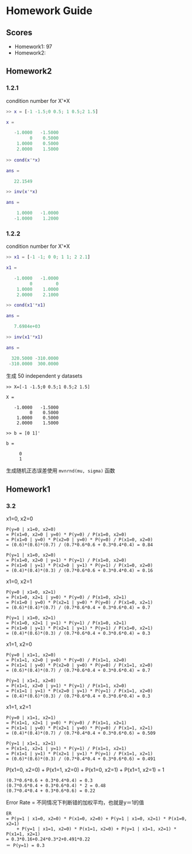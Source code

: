 # Homework Guide

## Scores

+ Homework1: 97
+ Homework2:

## Homework2

### 1.2.1

condition number for X'*X

```matlab
>> x = [-1 -1.5;0 0.5; 1 0.5;2 1.5]

x =

   -1.0000   -1.5000
         0    0.5000
    1.0000    0.5000
    2.0000    1.5000
 
>> cond(x'*x)

ans =

   22.1549

>> inv(x'*x)

ans =

    1.0000   -1.0000
   -1.0000    1.2000

```
### 1.2.2

condition number for X'*X

```matlab
>> x1 = [-1 -1; 0 0; 1 1; 2 2.1]

x1 =

   -1.0000   -1.0000
         0         0
    1.0000    1.0000
    2.0000    2.1000

>> cond(x1'*x1)

ans =

   7.6984e+03

>> inv(x1'*x1)

ans =

  320.5000 -310.0000
 -310.0000  300.0000
```

生成 50 independent y datasets

```
>> X=[-1 -1.5;0 0.5;1 0.5;2 1.5]

X =

   -1.0000   -1.5000
         0    0.5000
    1.0000    0.5000
    2.0000    1.5000
   
>> b = [0 1]'

b =

     0
     1
```

生成随机正态误差使用 `mvnrnd(mu, sigma)` 函数

## Homework1

### 3.2

x1=0, x2=0

    P(y=0 | x1=0, x2=0)
    = P(x1=0, x2=0 | y=0) * P(y=0) / P(x1=0, x2=0)
    = P(x1=0 | y=0) * P(x2=0 | y=0) * P(y=0) / P(x1=0, x2=0)
    = (0.6)*(0.6)*(0.7) / (0.7*0.6*0.6 + 0.3*0.4*0.4) = 0.84

    P(y=1 | x1=0, x2=0)
    = P(x1=0, x2=0 | y=1) * P(y=1) / P(x1=0, x2=0)
    = P(x1=0 | y=1) * P(x2=0 | y=1) * P(y=1) / P(x1=0, x2=0)
    = (0.4)*(0.4)*(0.3) / (0.7*0.6*0.6 + 0.3*0.4*0.4) = 0.16

x1=0, x2=1

    P(y=0 | x1=0, x2=1)
    = P(x1=0, x2=1 | y=0) * P(y=0) / P(x1=0, x2=1)
    = P(x1=0 | y=0) * P(x2=1 | y=0) * P(y=0) / P(x1=0, x2=1)
    = (0.6)*(0.4)*(0.7) / (0.7*0.6*0.4 + 0.3*0.6*0.4) = 0.7

    P(y=1 | x1=0, x2=1)
    = P(x1=0, x2=1 | y=1) * P(y=1) / P(x1=0, x2=1)
    = P(x1=0 | y=1) * P(x2=1 | y=1) * P(y=1) / P(x1=0, x2=1)
    = (0.4)*(0.6)*(0.3) / (0.7*0.6*0.4 + 0.3*0.6*0.4) = 0.3

x1=1, x2=0

    P(y=0 | x1=1, x2=0)
    = P(x1=1, x2=0 | y=0) * P(y=0) / P(x1=1, x2=0)
    = P(x1=1 | y=0) * P(x2=0 | y=0) * P(y=0) / P(x1=1, x2=0)
    = (0.6)*(0.4)*(0.7) / (0.7*0.6*0.4 + 0.3*0.6*0.4) = 0.7

    P(y=1 | x1=1, x2=0)
    = P(x1=1, x2=0 | y=1) * P(y=1) / P(x1=1, x2=0)
    = P(x1=1 | y=1) * P(x2=0 | y=1) * P(y=1) / P(x1=1, x2=0)
    = (0.4)*(0.6)*(0.3) / (0.7*0.6*0.4 + 0.3*0.6*0.4) = 0.3

x1=1, x2=1

    P(y=0 | x1=1, x2=1)
    = P(x1=1, x2=1 | y=0) * P(y=0) / P(x1=1, x2=1)
    = P(x1=1 | y=0) * P(x2=1 | y=0) * P(y=0) / P(x1=1, x2=1)
    = (0.4)*(0.4)*(0.7) / (0.7*0.4*0.4 + 0.3*0.6*0.6) = 0.509

    P(y=1 | x1=1, x2=1)
    = P(x1=1, x2=1 | y=1) * P(y=1) / P(x1=1, x2=1)
    = P(x1=1 | y=1) * P(x2=1 | y=1) * P(y=1) / P(x1=1, x2=1)
    = (0.6)*(0.6)*(0.3) / (0.7*0.4*0.4 + 0.3*0.6*0.6) = 0.491

P(x1=0, x2=0) + P(x1=1, x2=0) + P(x1=0, x2=1) + P(x1=1, x2=1) = 1

    (0.7*0.6*0.6 + 0.3*0.4*0.4) = 0.3
    (0.7*0.6*0.4 + 0.3*0.6*0.4) * 2 = 0.48
    (0.7*0.4*0.4 + 0.3*0.6*0.6) = 0.22

Error Rate = 不同情况下判断错的加权平均，也就是y＝1的值

    ER
    = P(y=1 | x1=0, x2=0) * P(x1=0, x2=0) + P(y=1 | x1=0, x2=1) * P(x1=0, x2=1)
        + P(y=1 | x1=1, x2=0) * P(x1=1, x2=0) + P(y=1 | x1=1, x2=1) * P(x1=1, x2=1)
    = 0.3*0.16+0.24*0.3*2+0.491*0.22
    ＝ P(y=1) = 0.3



